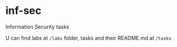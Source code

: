 # inf-sec
Information Security tasks

U can find labs at `/labs` folder, tasks and their README.md at `/tasks`